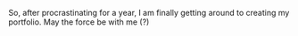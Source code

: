 So, after procrastinating for a year, I am finally getting around to creating my portfolio. May the force be with me (?)
